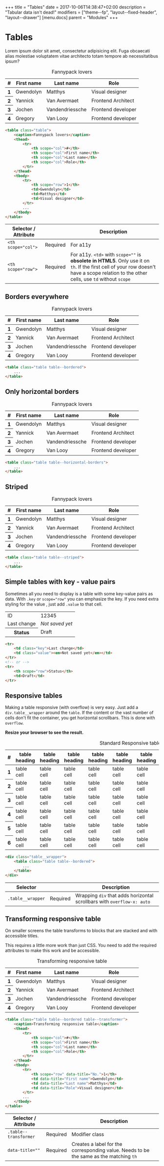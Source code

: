 +++
title = "Tables"
date = 2017-10-06T14:38:47+02:00
description = "Tabular data isn't dead!"
modifiers = ["theme--fp", "layout--fixed-header", "layout--drawer"]
[menu.docs]
parent = "Modules"
+++

# Tables

Lorem ipsum dolor sit amet, consectetur adipisicing elit. Fuga obcaecati alias molestiae voluptatem vitae architecto totam tempore ab necessitatibus ipsum?

<div class="fp-example">
	<div class="table-wrapper">
		<table class="table">
			<caption>Fannypack lovers</caption>
			<thead>
				<tr>
					<th scope="col">#</th>
					<th scope="col">First name</th>
					<th scope="col">Last name</th>
					<th scope="col">Role</th>
				</tr>
			</thead>
			<tbody>
				<tr>
					<th scope="row">1</th>
					<td>Gwendolyn</td>
					<td>Matthys</td>
					<td>Visual designer</td>
				</tr>
				<tr>
					<th scope="row">2</th>
					<td>Yannick</td>
					<td>Van Avermaet</td>
					<td>Frontend Architect</td>
				</tr>
				<tr>
					<th scope="row">3</th>
					<td>Jochen</td>
					<td>Vandendriessche</td>
					<td>Frontend developer</td>
				</tr>
				<tr>
					<th scope="row">4</th>
					<td>Gregory </td>
					<td>Van Looy</td>
					<td>Frontend developer</td>
				</tr>
			</tbody>
		</table>
	</div>
</div>

```html
<table class="table">
	<caption>Fannypack lovers</caption>
	<thead>
		<tr>
			<th scope="col">#</th>
			<th scope="col">First name</th>
			<th scope="col">Last name</th>
			<th scope="col">Role</th>
		</tr>
	</thead>
	<tbody>
		<tr>
			<th scope="row">1</th>
			<td>Gwendolyn</td>
			<td>Matthys</td>
			<td>Visual designer</td>
		</tr>
		...
	</tbody>
</table>
```

<table class="table table--horizontal-borders">
	<thead>
		<tr>
			<th>Selector / Attribute</th>
			<th></th>
			<th>Description</th>
		</tr>
	</thead>
	<tbody>
		<tr>
			<td><code>&lt;th scope="col"&gt;</code></td>
			<td><span class="label label--warning">Required</span></td>
			<td>For a11y</td>
		</tr>
		<tr>
			<td><code>&lt;th scope="row"&gt;</code></td>
			<td><span class="label label--warning">Required</span></td>
			<td>For a11y. <code>&lt;td&gt;</code> with <code>scope=""</code> is <strong>obsolete in HTML5</strong>. Only use it on <code>th</code>. If the first cell of your row doesn't have a scope relation to the other cells, use <code>td</code> without <code>scope</code></td>
		</tr>
	</tbody>
</table>

## Borders everywhere

<div class="fp-example">
	<table class="table table--bordered">
		<caption>Fannypack lovers</caption>
		<thead>
			<tr>
				<th scope="col">#</th>
				<th scope="col">First name</th>
				<th scope="col">Last name</th>
				<th scope="col">Role</th>
			</tr>
		</thead>
		<tbody>
			<tr>
				<th scope="row">1</th>
				<td>Gwendolyn</td>
				<td>Matthys</td>
				<td>Visual designer</td>
			</tr>
			<tr>
				<th scope="row">2</th>
				<td>Yannick</td>
				<td>Van Avermaet</td>
				<td>Frontend Architect</td>
			</tr>
			<tr>
				<th scope="row">3</th>
				<td>Jochen</td>
				<td>Vandendriessche</td>
				<td>Frontend developer</td>
			</tr>
			<tr>
				<th scope="row">4</th>
				<td>Gregory </td>
				<td>Van Looy</td>
				<td>Frontend developer</td>
			</tr>
		</tbody>
	</table>
</div>

```html
<table class="table table--bordered">
	...
</table>
```

## Only horizontal borders

<div class="fp-example">
	<table class="table table--horizontal-borders">
		<caption>Fannypack lovers</caption>
		<thead>
			<tr>
				<th scope="col">#</th>
				<th scope="col">First name</th>
				<th scope="col">Last name</th>
				<th scope="col">Role</th>
			</tr>
		</thead>
		<tbody>
			<tr>
				<th scope="row">1</th>
				<td>Gwendolyn</td>
				<td>Matthys</td>
				<td>Visual designer</td>
			</tr>
			<tr>
				<th scope="row">2</th>
				<td>Yannick</td>
				<td>Van Avermaet</td>
				<td>Frontend Architect</td>
			</tr>
			<tr>
				<th scope="row">3</th>
				<td>Jochen</td>
				<td>Vandendriessche</td>
				<td>Frontend developer</td>
			</tr>
			<tr>
				<th scope="row">4</th>
				<td>Gregory </td>
				<td>Van Looy</td>
				<td>Frontend developer</td>
			</tr>
		</tbody>
	</table>
</div>

```html
<table class="table table--horizontal-borders">
	...
</table>
```

## Striped

<div class="fp-example">
	<table class="table table--striped">
		<caption>Fannypack lovers</caption>
		<thead>
			<tr>
				<th scope="col">#</th>
				<th scope="col">First name</th>
				<th scope="col">Last name</th>
				<th scope="col">Role</th>
			</tr>
		</thead>
		<tbody>
			<tr>
				<th scope="row">1</th>
				<td>Gwendolyn</td>
				<td>Matthys</td>
				<td>Visual designer</td>
			</tr>
			<tr>
				<th scope="row">2</th>
				<td>Yannick</td>
				<td>Van Avermaet</td>
				<td>Frontend Architect</td>
			</tr>
			<tr>
				<th scope="row">3</th>
				<td>Jochen</td>
				<td>Vandendriessche</td>
				<td>Frontend developer</td>
			</tr>
			<tr>
				<th scope="row">4</th>
				<td>Gregory </td>
				<td>Van Looy</td>
				<td>Frontend developer</td>
			</tr>
		</tbody>
	</table>
</div>

```html
<table class="table table--striped">
	...
</table>
```

## Simple tables with key - value pairs

Sometimes all you need to display is a table with some key-value pairs as data.
With `.key` or `scope="row"` you can emphasize the key. If you need extra styling
 for the value , just add `.value` to that cell.

<div class="fp-example">
	<table class="table table--horizontal-borders">
		<tbody>
			<tr>
				<td class="key">ID</td>
				<td class="value">12345</td>
			</tr>
			<tr>
				<td class="key">Last change</td>
				<td class="value"><em>Not saved yet</em></td>
			</tr>
			<tr>
				<th scope="row">Status</th>
				<td>Draft</td>
			</tr>
		</tbody>
	</table>
</div>

```html
<tr>
	<td class="key">Last change</td>
	<td class="value"><em>Not saved yet</em></td>
</tr>
<!-- or -->
<tr>
	<th scope="row">Status</th>
	<td>Draft</td>
</tr>
```

## Responsive tables

Making a table responsive (with overflow) is very easy. Just add a `div.table__wrapper` around the <code>table</code>. If the content or the vast number of cells don't fit the container, you get horizontal scrollbars. This is done with `overflow`.

**Resize your browser to see the result.**

<div class="fp-example">
	<div class="table__wrapper">
		<table class="table table--bordered">
			<caption>Standard Responsive table</caption>
			<thead>
				<tr>
					<th>#</th>
					<th>table heading</th>
					<th>table heading</th>
					<th>table heading</th>
					<th>table heading</th>
					<th>table heading</th>
					<th>table heading</th>
					<th>table heading</th>
					<th>table heading</th>
					<th>table heading</th>
					<th>table heading</th>
				</tr>
			</thead>
			<tbody>
				<tr>
					<th scope="row">1</h>
					<td>table cell</td>
					<td>table cell</td>
					<td>table cell</td>
					<td>table cell</td>
					<td>table cell</td>
					<td>table cell</td>
					<td>table cell</td>
					<td>table cell</td>
					<td>table cell</td>
					<td>table cell</td>
				</tr>
				<tr>
					<th scope="row">2</th>
					<td>table cell</td>
					<td>table cell</td>
					<td>table cell</td>
					<td>table cell</td>
					<td>table cell</td>
					<td>table cell</td>
					<td>table cell</td>
					<td>table cell</td>
					<td>table cell</td>
					<td>table cell</td>
				</tr>
				<tr>
					<th scope="row">3</th>
					<td>table cell</td>
					<td>table cell</td>
					<td>table cell</td>
					<td>table cell</td>
					<td>table cell</td>
					<td>table cell</td>
					<td>table cell</td>
					<td>table cell</td>
					<td>table cell</td>
					<td>table cell</td>
				</tr>
				<tr>
					<th scope="row">4</th>
					<td>table cell</td>
					<td>table cell</td>
					<td>table cell</td>
					<td>table cell</td>
					<td>table cell</td>
					<td>table cell</td>
					<td>table cell</td>
					<td>table cell</td>
					<td>table cell</td>
					<td>table cell</td>
				</tr>
				<tr>
					<th scope="row">5</th>
					<td>table cell</td>
					<td>table cell</td>
					<td>table cell</td>
					<td>table cell</td>
					<td>table cell</td>
					<td>table cell</td>
					<td>table cell</td>
					<td>table cell</td>
					<td>table cell</td>
					<td>table cell</td>
				</tr>
				<tr>
					<th scope="row">6</th>
					<td>table cell</td>
					<td>table cell</td>
					<td>table cell</td>
					<td>table cell</td>
					<td>table cell</td>
					<td>table cell</td>
					<td>table cell</td>
					<td>table cell</td>
					<td>table cell</td>
					<td>table cell</td>
				</tr>
			</tbody>
		</table>
	</div>
</div>

```html
<div class="table__wrapper">
	<table class="table table--bordered">
		...
	</table>
</div>
```

<table class="table table--horizontal-borders">
	<thead>
		<tr>
			<th>Selector</th>
			<th></th>
			<th>Description</th>
		</tr>
	</thead>
	<tbody>
		<tr>
			<td><code>.table__wrapper</code></td>
			<td><span class="label label--warning">Required</span></td>
			<td>Wrapping <code>div</code> that adds horizontal scrollbars with <code>overflow-x: auto</code></td>
		</tr>
	</tbody>
</table>

## Transforming responsive table

On smaller screens the table transforms to blocks that are stacked and with accessible titles.

This requires a little more work than just CSS. You need to add the required
attributes to make this work and be accessible.

<div class="fp-example">
	<table class="table table--bordered table--transformer">
		<caption>Transforming responsive table</caption>
		<thead>
			<tr>
				<th scope="col">#</th>
				<th scope="col">First name</th>
				<th scope="col">Last name</th>
				<th scope="col">Role</th>
			</tr>
		</thead>
		<tbody>
			<tr>
				<th scope="row" data-title="No.">1</th>
				<td data-title="First name">Gwendolyn</td>
				<td data-title="Last name">Matthys</td>
				<td data-title="Role">Visual designer</td>
			</tr>
			<tr>
				<th scope="row" data-title="No.">2</th>
				<td data-title="First name">Yannick</td>
				<td data-title="Last name">Van Avermaet</td>
				<td data-title="Role">Frontend Architect</td>
			</tr>
			<tr>
				<th scope="row" data-title="No.">3</th>
				<td data-title="First name">Jochen</td>
				<td data-title="Last name">Vandendriessche</td>
				<td data-title="Role">Frontend developer</td>
			</tr>
			<tr>
				<th scope="row" data-title="No.">4</th>
				<td data-title="First name">Gregory </td>
				<td data-title="Last name">Van Looy</td>
				<td data-title="Role">Frontend developer</td>
			</tr>
		</tbody>
	</table>
</div>

```html
<table class="table table--bordered table--transformer">
	<caption>Transforming responsive table</caption>
	<thead>
		<tr>
			<th scope="col">#</th>
			<th scope="col">First name</th>
			<th scope="col">Last name</th>
			<th scope="col">Role</th>
		</tr>
	</thead>
	<tbody>
		<tr>
			<th scope="row" data-title="No.">1</th>
			<td data-title="First name">Gwendolyn</td>
			<td data-title="Last name">Matthys</td>
			<td data-title="Role">Visual designer</td>
		</tr>
		...
	</tbody>
</table>
```

<table class="table table--horizontal-borders">
	<thead>
		<tr>
			<th>Selector / Attribute</th>
			<th></th>
			<th>Description</th>
		</tr>
	</thead>
	<tbody>
		<tr>
			<td><code>.table--transformer</code></td>
			<td><span class="label label--warning">Required</span></td>
			<td>Modifier class</td>
		</tr>
		<tr>
			<td><code>data-title=""</code></td>
			<td><span class="label label--warning">Required</span></td>
			<td>Creates a label for the corresponding value. Needs to be the same as the matching <code>th</code></td>
		</tr>
	</tbody>
</table>
